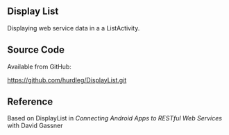 ## Display List ##
  Displaying web service data in a a ListActivity.

## Source Code ##

  Available from GitHub:

  https://github.com/hurdleg/DisplayList.git

## Reference ##

  Based on DisplayList in _Connecting Android Apps to RESTful Web Services_ with David Gassner

